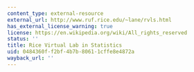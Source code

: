 ```yaml
---
content_type: external-resource
external_url: http://www.ruf.rice.edu/~lane/rvls.html
has_external_license_warning: true
license: https://en.wikipedia.org/wiki/All_rights_reserved
status: ''
title: Rice Virtual Lab in Statistics
uid: 0484360f-f2bf-4b7b-8061-1cffe8e4872a
wayback_url: ''
---
```

